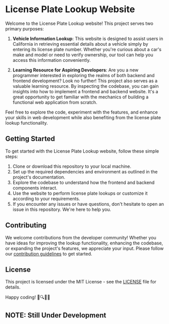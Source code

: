 # License Plate Lookup Website

Welcome to the License Plate Lookup website! This project serves two primary purposes:

1. **Vehicle Information Lookup**: This website is designed to assist users in California in retrieving essential details about a vehicle simply by entering its license plate number. Whether you're curious about a car's make and model or need to verify ownership, our tool can help you access this information conveniently.

2. **Learning Resource for Aspiring Developers**: Are you a new programmer interested in exploring the realms of both backend and frontend development? Look no further! This project also serves as a valuable learning resource. By inspecting the codebase, you can gain insights into how to implement a frontend and backend website. It's a great opportunity to get familiar with the mechanics of building a functional web application from scratch.

Feel free to explore the code, experiment with the features, and enhance your skills in web development while also benefiting from the license plate lookup functionality.

## Getting Started

To get started with the License Plate Lookup website, follow these simple steps:

1. Clone or download this repository to your local machine.
2. Set up the required dependencies and environment as outlined in the project's documentation.
3. Explore the codebase to understand how the frontend and backend components interact.
4. Use the website to perform license plate lookups or customize it according to your requirements.
5. If you encounter any issues or have questions, don't hesitate to open an issue in this repository. We're here to help you.

## Contributing

We welcome contributions from the developer community! Whether you have ideas for improving the lookup functionality, enhancing the codebase, or expanding the project's features, we appreciate your input. Please follow our [contribution guidelines](CONTRIBUTING.md) to get started.

## License

This project is licensed under the MIT License - see the [LICENSE](LICENSE) file for details.



Happy coding! 🚗🔍👨‍💻


<h2>NOTE: Still Under Development</h2>
